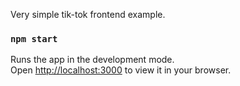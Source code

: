 Very simple tik-tok frontend example.

### `npm start`

Runs the app in the development mode.\
Open [http://localhost:3000](http://localhost:3000) to view it in your browser.

